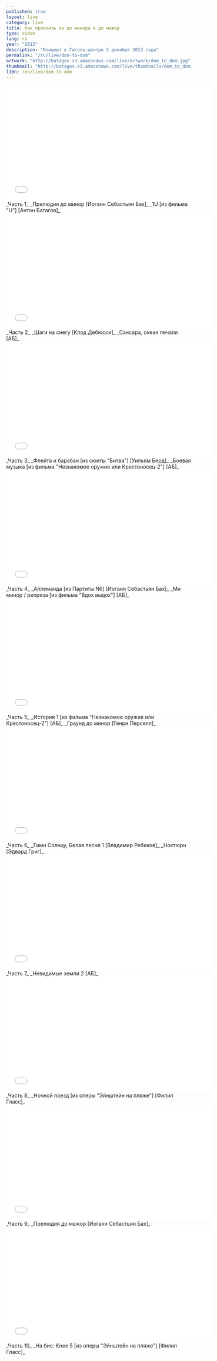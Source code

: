 ```yaml
---
published: true
layout: live
category: live
title: Как проехать из до минора в до мажор
type: video
lang: ru
year: "2013"
description: "Концерт в Гоголь-центре 5 декабря 2013 года"
permalink: "/ru/live/dom-to-dom"
artwork: "http://batagov.s3.amazonaws.com/live/artwork/dom_to_dom.jpg"
thumbnail: "http://batagov.s3.amazonaws.com/live/thumbnails/dom_to_dom_thumb.jpg"
l10n: /en/live/dom-to-dom
---
```


<iframe id="part-1" width="560" height="315" src="//www.youtube.com/embed/ybhpeIoZBKk" frameborder="0" allowfullscreen></iframe>
_Часть 1_  
_Прелюдия до минор [Иоганн Себастьян Бах]_  
_1U [из фильма "U"] [Антон Батагов]_  
  
<iframe id="part-2" width="560" height="315" src="//www.youtube.com/embed/S-AaG6gTcfo" frameborder="0" allowfullscreen></iframe>
_Часть 2_  
_Шаги на снегу [Клод Дебюсси]_  
_Сансара, океан печали [АБ]_  
  
<iframe id="part-3" width="560" height="315" src="//www.youtube.com/embed/_KrDdDCThAc" frameborder="0" allowfullscreen></iframe>
_Часть 3_   
_Флейта и барабан [из сюиты "Битва"] [Уильям Берд]_  
_Боевая музыка [из фильма "Незнакомое оружие или Крестоносец-2"] [АБ]_  
  
<iframe id="part-4" width="560" height="315" src="//www.youtube.com/embed/UtioumAy77E" frameborder="0" allowfullscreen></iframe>
_Часть 4_  
_Аллеманда [из Партиты N6] [Иоганн Себастьян Бах]_  
_Ми минор / реприза [из фильма "Вдох выдох"] [АБ]_  
  
<iframe id="part-5" width="560" height="315" src="//www.youtube.com/embed/Fs7t_DhFksA" frameborder="0" allowfullscreen></iframe>
_Часть 5_  
_История 1 [из фильма "Незнакомое оружие или Крестоносец-2"] [АБ]_  
_Граунд до минор [Генри Перселл]_  
  
<iframe id="part-6" width="560" height="315" src="//www.youtube.com/embed/TeroHHvoV6A" frameborder="0" allowfullscreen></iframe>
_Часть 6_  
_Гимн Солнцу, Белая песня 1 [Владимир Ребиков]_  
_Ноктюрн [Эдвард Григ]_  
  
<iframe id="part-7" width="560" height="315" src="//www.youtube.com/embed/xIkJHB_Qj3Q" frameborder="0" allowfullscreen></iframe>
_Часть 7_   
_Невидимые земли 2 [АБ]_  
  
<iframe id="part-8" width="560" height="315" src="//www.youtube.com/embed/8f29S-854WE" frameborder="0" allowfullscreen></iframe>
_Часть 8_  
_Ночной поезд [из оперы "Эйнштейн на пляже"] [Филип Гласс]_  
  
<iframe id="part-9" width="560" height="315" src="//www.youtube.com/embed/Na7HuhIoyFY" frameborder="0" allowfullscreen></iframe>
_Часть 9_   
_Прелюдия до мажор [Иоганн Себастьян Бах]_  
  
<iframe id="part-10" width="560" height="315" src="//www.youtube.com/embed/KU0ezIIM-Rw" frameborder="0" allowfullscreen></iframe>
_Часть 10_   
_На бис: Knee 5 [из оперы "Эйнштейн на пляже"] [Филип Гласс]_  